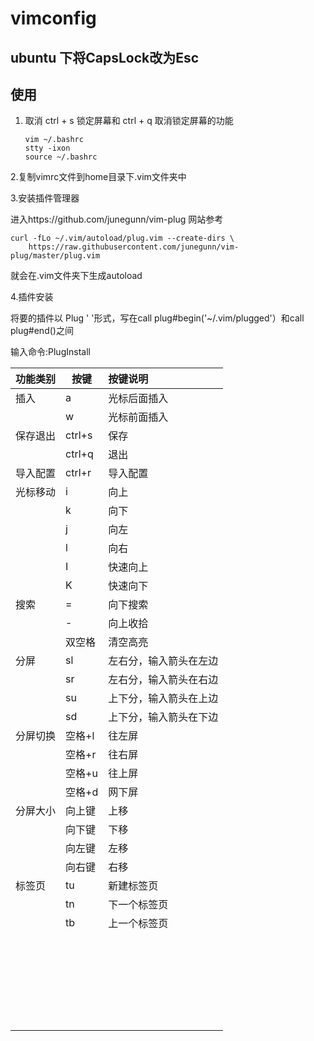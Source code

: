 # vimconfig

## ubuntu 下将CapsLock改为Esc





## 使用

1. 取消 ctrl + s 锁定屏幕和 ctrl + q 取消锁定屏幕的功能

   ```
   vim ~/.bashrc
   stty -ixon
   source ~/.bashrc
   ```

2.复制vimrc文件到home目录下.vim文件夹中

3.安装插件管理器

进入https://github.com/junegunn/vim-plug 网站参考

```纯++
curl -fLo ~/.vim/autoload/plug.vim --create-dirs \
    https://raw.githubusercontent.com/junegunn/vim-plug/master/plug.vim
```

就会在.vim文件夹下生成autoload

4.插件安装

将要的插件以 Plug ' '形式，写在call plug#begin('~/.vim/plugged'）和call plug#end()之间

输入命令:PlugInstall



| 功能类别 | 按键   | 按键说明               |
| -------- | ------ | :--------------------- |
| 插入     | a      | 光标后面插入           |
|          | w      | 光标前面插入           |
| 保存退出 | ctrl+s | 保存                   |
|          | ctrl+q | 退出                   |
| 导入配置 | ctrl+r | 导入配置               |
| 光标移动 | i      | 向上                   |
|          | k      | 向下                   |
|          | j      | 向左                   |
|          | l      | 向右                   |
|          | I      | 快速向上               |
|          | K      | 快速向下               |
| 搜索     | =      | 向下搜索               |
|          | -      | 向上收拾               |
|          | 双空格 | 清空高亮               |
| 分屏     | sl     | 左右分，输入箭头在左边 |
|          | sr     | 左右分，输入箭头在右边 |
|          | su     | 上下分，输入箭头在上边 |
|          | sd     | 上下分，输入箭头在下边 |
| 分屏切换 | 空格+l | 往左屏                 |
|          | 空格+r | 往右屏                 |
|          | 空格+u | 往上屏                 |
|          | 空格+d | 网下屏                 |
| 分屏大小 | 向上键 | 上移                   |
|          | 向下键 | 下移                   |
|          | 向左键 | 左移                   |
|          | 向右键 | 右移                   |
| 标签页   | tu     | 新建标签页             |
|          | tn     | 下一个标签页           |
|          | tb     | 上一个标签页           |
|          |        |                        |
|          |        |                        |
|          |        |                        |
|          |        |                        |
|          |        |                        |
|          |        |                        |
|          |        |                        |
|          |        |                        |
|          |        |                        |
|          |        |                        |
|          |        |                        |
|          |        |                        |
|          |        |                        |
|          |        |                        |
|          |        |                        |
|          |        |                        |
|          |        |                        |
|          |        |                        |
|          |        |                        |
|          |        |                        |
|          |        |                        |
|          |        |                        |
|          |        |                        |
|          |        |                        |
|          |        |                        |
|          |        |                        |











